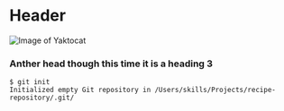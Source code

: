 # Header

![Image of Yaktocat](https://octodex.github.com/images/yaktocat.png)

### Anther head though this time it is a heading 3

```
$ git init
Initialized empty Git repository in /Users/skills/Projects/recipe-repository/.git/
```
